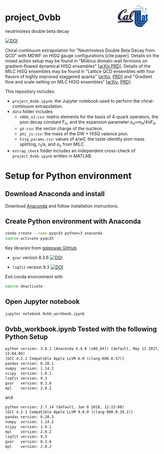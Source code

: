 <figure style="float:right">
    <img
    src="./data/callat_logo.png"
    width="100"
    alt="CalLat logo"
    align="right"
    /img>
</figure>

# project_0νbb
neutrinoless double beta decay

[![DOI](https://zenodo.org/badge/130005007.svg)](https://zenodo.org/badge/latestdoi/130005007)


Chiral-continuum extrapolation for "Neutrinoless Double Beta Decay from QCD" with MDWF on HISQ gauge configurations [cite paper]. Details on the mixed action setup may be found in "Möbius domain-wall fermions on gradient-flowed dynamical HISQ ensembles" [[arXiv](https://arxiv.org/abs/1701.07559),[PRD](https://doi.org/10.1103/PhysRevD.96.054513)]. Details of the MILC HISQ ensembles may be found in "Lattice QCD ensembles with four flavors of highly improved staggered quarks" [[arXiv](https://arxiv.org/abs/1212.4768), [PRD](https://doi.org/10.1103/PhysRevD.87.054505)] and "Gradient flow and scale setting on MILC HISQ ensembles" [[arXiv](https://arxiv.org/abs/1503.02769), [PRD](https://doi.org/10.1103/PhysRevD.93.094510)].

This repository includes:
* `project_0vbb.ipynb`: the Jupyter notebook used to perform the chiral-continuum extrapolation.
* `data` folder includes
   * `n0bb_v3.csv`: matrix elements for the basis of 4-quark operators, the pion decay constant F<sub>π</sub>, and the expansion parameter ε<sub>π</sub>=m<sub>π</sub>/4πF<sub>π</sub>.
   * `gV.csv`: the vector charge of the nucleon.
   * `phi_ju.csv`: the mass of the DW + HISQ valence pion.
   * `hisq_params.csv`: values of a/w0, the taste-identity pion mass splitting, r<sub>1</sub>/a, and α<sub>s</sub> from MILC.
* `extrap_check` folder includes an independent cross-check of `project_0vbb.ipynb` written in MATLAB.

# Setup for Python environment
## Download Anaconda and install
Download [Anaconda](https://www.continuum.io/downloads) and follow installation instructions.

## Create Python environment with Anaconda
```bash
conda create --name pyqcd3 python=3 anaconda
source activate pyqcd3
```

Key libraries from [gplepage GitHub](https://github.com/gplepage).
* `gvar` version 8.3.6 [![DOI](https://zenodo.org/badge/DOI/10.5281/zenodo.1202447.svg)](https://doi.org/10.5281/zenodo.1202447)

* `lsqfit` version 9.3 [![DOI](https://zenodo.org/badge/DOI/10.5281/zenodo.1210188.svg)](https://doi.org/10.5281/zenodo.1210188)

Exit conda environment with
```bash
source deactivate
```

## Open Jupyter notebook
```bash
jupyter notebook 0vbb_workbook.ipynb
```

## 0vbb_workbook.ipynb Tested with the following Python Setup
```
python version: 3.6.1 |Anaconda 4.4.0 (x86_64)| (default, May 11 2017, 13:04:09) 
[GCC 4.2.1 Compatible Apple LLVM 6.0 (clang-600.0.57)]
pandas version: 0.20.1
numpy  version: 1.14.2
scipy  version: 1.0.1
lsqfit version: 9.3
gvar   version: 8.3.6
mpl    version: 2.0.2
```

and

```
python version: 2.7.14 (default, Jan 6 2018, 12:15:00)
[GCC 4.2.1 Compatible Apple LLVM 9.0.0 (clang-900.0.39.2)]
pandas version: 0.20.3
numpy  version: 1.14.2
scipy  version: 1.0.1
mpl    version: 2.0.2
lsqfit version: 9.3
gvar   version: 8.3.6
mpl    version: 2.0.2
```
